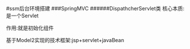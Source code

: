 #ssm后台环境搭建
###SpringMVC
######DispathcherServlet类
核心本质: 是一个Servlet

作用:就是初始化组件

基于Model2实现的技术框架:jsp+servlet+javaBean





